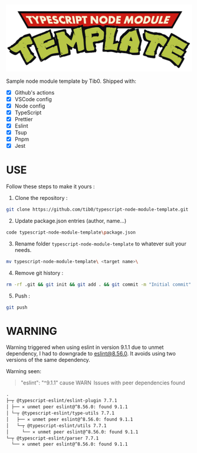 ![logo](./.github/tnmt-logo.png)

Sample node module template by Tib0. Shipped with:
- [x] Github's actions
- [x] VSCode config
- [x] Node config
- [x] TypeScript
- [x] Prettier
- [x] Eslint
- [x] Tsup 
- [x] Pnpm
- [x] Jest

# USE
Follow these steps to make it yours :

1. Clone the repository :
```sh
git clone https://github.com/tib0/typescript-node-module-template.git
```

2. Update package.json entries (author, name...)
```sh
code typescript-node-module-template\package.json
```

3. Rename folder `typescript-node-module-template` to whatever suit your needs.
```sh
mv typescript-node-module-template\ <target name>\
```

4. Remove git history :
```sh
rm -rf .git && git init && git add . && git commit -m "Initial commit"
```

5. Push :
```sh
git push
```

# WARNING
Warning triggered when using eslint in version 9.1.1 due to unmet dependency, I had to downgrade to eslint@8.56.0. It avoids using two versions of the same dependency. 

Warning seen:
> "eslint": "^9.1.1" cause WARN  Issues with peer dependencies found
```txt
.
├─┬ @typescript-eslint/eslint-plugin 7.7.1
│ ├── ✕ unmet peer eslint@^8.56.0: found 9.1.1
│ └─┬ @typescript-eslint/type-utils 7.7.1
│   ├── ✕ unmet peer eslint@^8.56.0: found 9.1.1
│   └─┬ @typescript-eslint/utils 7.7.1
│     └── ✕ unmet peer eslint@^8.56.0: found 9.1.1
└─┬ @typescript-eslint/parser 7.7.1
  └── ✕ unmet peer eslint@^8.56.0: found 9.1.1
```